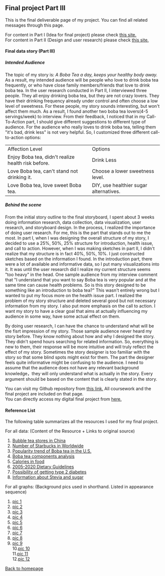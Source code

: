 ## Final project Part III

This is the final deliverable page of my project. You can find all related messages through this page.

For content in Part I (Idea for final project) please check [this site.](/final_project_part1_xiaoyes.md) <br>
For content in Part II (Design and user research) please check [this site.](/final_project_part2_xiaoyes.md) <br>

#### Final data story (Part III)

##### Intended Audience
The topic of my story is: *A Boba Tea a day, keeps your healthy body away.*<br>
As a result, my intended audience will be people who love to drink boba tea frequently, or who have close family members/friends that love to drink boba tea. In the user research conducted in Part II, I interviewed three people. They all enjoy drinking boba tea, but they are not crazy lovers. They have their drinking frequency already under control and often choose a low level of sweetness. For these people, my story sounds interesting, but won't affect them much. As a result, I found another two boba tea lovers(4-5 servings/week) to interview. From their feedback, I noticed that in my Call-To-Action part, I should give different suggestions to different type of audience. For the audience who really loves to drink boba tea, telling them "it's bad, drink less" is not very helpful. So, I customized three different call-to-action options: <br>
<table>
<tr>
  <td>Affection Level</td>
  <td>Options</td>
</tr>
<tr>
  <td>Enjoy Boba tea, didn't realize health risk before.</td>
  <td>Drink Less</td>
</tr>
<tr>
  <td>Love Boba tea, can't stand not drinking it.</td>
  <td>Choose a lower sweetness level.</td>
</tr>
<tr>
  <td>Love Boba tea, love sweet Boba tea.</td>
  <td>DIY, use healthier sugar alternatives.</td>
</tr>
</table>


##### Behind the scene
From the initial story outline to the final storyboard, I spent about 3 weeks doing information research, data collection, data visualization, user research, and storyboard design. In the process, I realized the importance of doing user research. For me, this is the part that stands out to me the most. In part I, when I was designing the overall structure of my story, I decided to use a 25%, 50%, 25% structure for introduction, health issue, and call to action. However, when I was making sketches in part II, I didn't realize that my structure is in fact 40%, 50%, 10%. I just constructed sketches based on the information I found. In the introduction part, there were a lot of available and informative data, so I put many visualizations into it. It was until the user research did I realize my current structure seems "too heavy" in the head. One sample audience from my interview comment that "I understand that you want to say Boba tea is very popular and at the same time can cause health problems. So is this story designed to be something like an introduction to boba tea?" This wasn't entirely wrong but I wanted to put my focus more on the health issue part. I realized the problem of my story structure and deleted several good but not necessary information from my story. I also put more emphasis on the call to action. I want my story to have a clear goal that aims at actually influencing my audience in some way, have some actual effect on them. <br>

By doing user research, I can have the chance to understand what will be the fisrt impression of my story. Those sample audience never heard my story before. They know nothing about how and why I designed the story. They didn't spend hours searching for related information. So, everything is new to them, their response will be more intuitive and will truly reflect the effect of my story. Sometimes the story designer is too familiar with the story so that some blind spots might exist for them. The part the designer feels quite informative might be confusing to the audience. I need to assume that the audience does not have any relevant background knowledge，they will only understand what is actually in the story. Every argument should be based on the content that is clearly stated in the story.

You can visit my Github repository from [this link.](/README.md) All coursework and the final project are included on that page. <br> 
You can directly access my digital final project from [here.](https://carnegiemellon.shorthandstories.com/-a-boba-tea-a-day--keeps-your-healthy-body-away---/index.html) 

#### Reference List

The following table summarizes all the resources I used for my final project.<br>

For all data: (Content of the Resource + Links to original source)<br>
1. [Bubble tea stores in China](https://about.meituan.com/detail/36)
2. [Number of Starbucks in Worldwide](https://www.statista.com/statistics/218366/number-of-international-and-us-starbucks-stores/)
3. [Popularity trend of Boba tea in the U.S.](https://trends.google.com/trends/explore?date=today%205-y&geo=US&q=boba)
4. [Boba tea components analysis](https://doi.org/10.1002/fsn3.362)
5. [Calories in food](http://apjcn.nhri.org.tw/server/info/booksphds/books/foodfacts/html/data/data2g.html)
6. [2005-2020 Dietary Guidelines](https://health.gov/our-work/food-nutrition/2015-2020-dietary-guidelines/guidelines/)
7. [Possibility of getting type 2 diabetes](https://care.diabetesjournals.org/content/diacare/33/11/2477.full.pdf)
8. [Information about Stevia and sugar](https://www.stevia.com/)

For all graphs: (Background pics used in shorthand. Listed in appearance sequence) <br>
1. [pic 1](https://www.freepik.com/premium-photo/taiwan-milk-tea-with-bubbles_7903528.htm)<br>
2. [pic 2](https://thenovicechefblog.com/bubble-tea)<br>
3. [pic 3](https://www.npr.org/sections/thesalt/2016/03/22/471448393/bubble-tea-is-back-with-a-vengeance)<br>
4. [pic 4](https://www.chattanoogataichitea.com/)<br>
5. [pic 5](https://honestlyyum.com/14737/pumpkin-spice-bubble-tea-with-boba/)<br>
6. [pic 6](https://www.thespruceeats.com/bubble-tea-recipe-694162)<br>
7. [pic 7](https://happyhappynester.com/how-to-make-bubble-tea-boba-tea/)<br>
8. [pic 8](https://www.healthline.com/health/food-nutrition/stevia-side-effects)<br>
9. [pic 9](https://www.lark.com/blog/why-added-sugar-labels-matter-for-diabetes-prevention/)<br>
10.[pic 10](https://www.walmart.com/search/?query=sugar%20alternative&typeahead=sugar%20alter)<br>
11.[pic 11](https://www.themanual.com/food-and-drink/what-is-bubble-tea-history-best-flavors/)<br>
12.[pic 12](https://www.godairyfree.org/dining-out/boba-guys)




[Back to homepage](/README.md)
